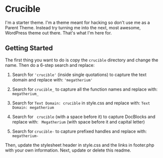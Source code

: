 Crucible
========

I'm a starter theme. I'm a theme meant for hacking so don't use me as a Parent Theme. Instead try turning me into the next, most awesome, WordPress theme out there. That's what I'm here for.

Getting Started
---------------

The first thing you want to do is copy the `crucible` directory and change the name. Then do a 6-step search and replace:

1. Search for `'crucible'` (inside single quotations) to capture the text domain and replace with: `'megatherium'`

2. Search for `crucible_` to capture all the function names and replace with: `megatherium_`

3. Search for `Text Domain: crucible` in style.css and replace with: `Text Domain: megatherium`

4. Search for <code>&nbsp;crucible</code> (with a space before it) to capture DocBlocks and replace with: <code>&nbsp;Megatherium</code> (with space before it and capital letter)

5. Search for `crucible-` to capture prefixed handles and replace with: `megatherium-`


Then, update the stylesheet header in style.css and the links in footer.php with your own information. Next, update or delete this readme.

